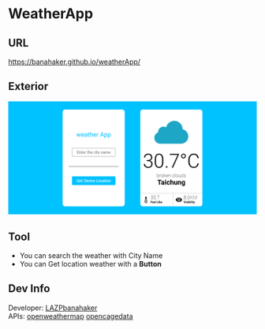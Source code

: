 # WeatherApp
## URL
https://banahaker.github.io/weatherApp/
## Exterior
![info](info.png)
## Tool
- You can search the weather with City Name
- You can Get location weather with a **Button**
## Dev Info
Developer: [LAZPbanahaker](https://github.com/banahaker)  
APIs: [openweathermap](https://openweathermap.org/) [opencagedata](https://opencagedata.com/)  

